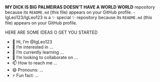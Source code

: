**MY DICK IS BIG**   **PALMEIRAS DOESN’T HAVE A WORLD WORLD** repository because its `README.md` (this file) appears on your GitHub profile.
-IgLeo123/IgLeo123 is a ✨ special ✨ repository because its `README.md` (this file) appears on your GitHub profile.

HERE ARE SOME IDEAS O GET YOU STARTED

- 👋 Hi, I’m @IgLeo123
- 👀 I’m interested in ...
- 🌱 I’m currently learning ...
- 💞️ I’m looking to collaborate on ...
- 📫 How to reach me ...
- 😄 Pronouns: ...
- ⚡ Fun fact: ...



